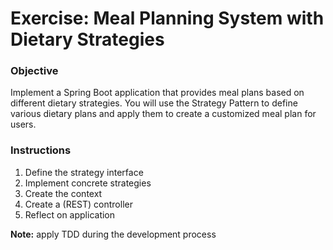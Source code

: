 # Exercise: Meal Planning System with Dietary Strategies

### Objective
Implement a Spring Boot application that provides meal plans based on different dietary strategies. You will use the Strategy Pattern to define various dietary plans and apply them to create a customized meal plan for users.

### Instructions
1. Define the strategy interface
2. Implement concrete strategies
3. Create the context
4. Create a (REST) controller
5. Reflect on application

**Note:** apply TDD during the development process

